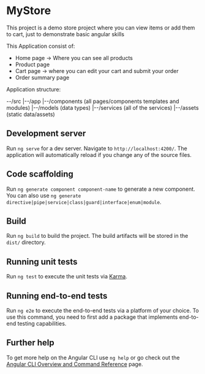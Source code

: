 # MyStore

This project is a demo store project where you can view items or add them to cart, just to demonstrate basic angular skills

This Application consist of:
- Home page -> Where you can see all products
- Product page
- Cart page -> where you can edit your cart and submit your order
- Order summary page

Application structure:

--/src
 |--/app
   |--/components (all pages/components templates and modules)
   |--/models (data types)
   |--/services (all of the services)
 |--/assets (static data/assets)
## Development server

Run `ng serve` for a dev server. Navigate to `http://localhost:4200/`. The application will automatically reload if you change any of the source files.

## Code scaffolding

Run `ng generate component component-name` to generate a new component. You can also use `ng generate directive|pipe|service|class|guard|interface|enum|module`.

## Build

Run `ng build` to build the project. The build artifacts will be stored in the `dist/` directory.

## Running unit tests

Run `ng test` to execute the unit tests via [Karma](https://karma-runner.github.io).

## Running end-to-end tests

Run `ng e2e` to execute the end-to-end tests via a platform of your choice. To use this command, you need to first add a package that implements end-to-end testing capabilities.

## Further help

To get more help on the Angular CLI use `ng help` or go check out the [Angular CLI Overview and Command Reference](https://angular.io/cli) page.
